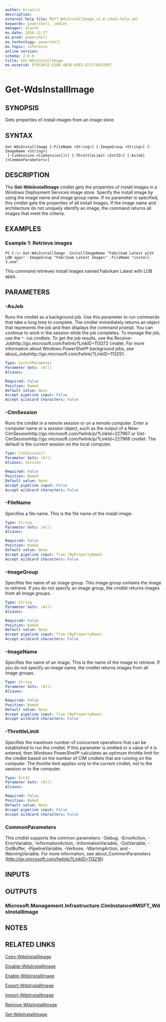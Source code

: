 ```yaml
---
author: brianlic
description: 
external help file: MSFT_WdsInstallImage_v1.0.cdxml-help.xml
keywords: powershell, cmdlet
manager: alanth
ms.date: 2016-12-27
ms.prod: powershell
ms.technology: powershell
ms.topic: reference
online version: 
schema: 2.0.0
title: Get-WdsInstallImage
ms.assetid: EF9CAFCE-E308-4B3B-9382-EF3176931F67
---
```


# Get-WdsInstallImage

## SYNOPSIS
Gets properties of install images from an image store.

## SYNTAX

```
Get-WdsInstallImage [-FileName <String>] [-ImageGroup <String>] [-ImageName <String>]
 [-CimSession <CimSession[]>] [-ThrottleLimit <Int32>] [-AsJob] [<CommonParameters>]
```

## DESCRIPTION
The **Get-WdsInstallImage** cmdlet gets the properties of install images in a Windows Deployment Services image store.
Specify the install image by using the image name and image group name.
If no parameter is specified, this cmdlet gets the properties of all install images.
If the image name and architecture do not uniquely identify an image, the command returns all images that meet the criteria.

## EXAMPLES

### Example 1: Retrieve images
```
PS C:\> Get-WdsInstallImage -InstallImageName "Fabrikam Latest with LOB apps" -ImageGroup "Fabrikam Latest Images" -FileName "install-3.wim"
```

This command retrieves install images named Fabrikam Latest with LOB apps.

## PARAMETERS

### -AsJob
Runs the cmdlet as a background job.
Use this parameter to run commands that take a long time to complete. 
 The cmdlet immediately returns an object that represents the job and then displays the command prompt.
You can continue to work in the session while the job completes.
To manage the job, use the `*-Job` cmdlets.
To get the job results, use the Receive-Jobhttp://go.microsoft.com/fwlink/?LinkID=113372 cmdlet. 
 For more information about Windows PowerShell® background jobs, see about_Jobshttp://go.microsoft.com/fwlink/?LinkID=113251.

```yaml
Type: SwitchParameter
Parameter Sets: (All)
Aliases: 

Required: False
Position: Named
Default value: None
Accept pipeline input: False
Accept wildcard characters: False
```

### -CimSession
Runs the cmdlet in a remote session or on a remote computer.
Enter a computer name or a session object, such as the output of a New-CimSessionhttp://go.microsoft.com/fwlink/p/?LinkId=227967 or Get-CimSessionhttp://go.microsoft.com/fwlink/p/?LinkId=227966 cmdlet.
The default is the current session on the local computer.

```yaml
Type: CimSession[]
Parameter Sets: (All)
Aliases: Session

Required: False
Position: Named
Default value: None
Accept pipeline input: False
Accept wildcard characters: False
```

### -FileName
Specifies a file name.
This is the file name of the install image.

```yaml
Type: String
Parameter Sets: (All)
Aliases: 

Required: False
Position: Named
Default value: None
Accept pipeline input: True (ByPropertyName)
Accept wildcard characters: False
```

### -ImageGroup
Specifies the name of an image group.
This image group contains the image to retrieve.
If you do not specify an image group, the cmdlet returns images from all image groups.

```yaml
Type: String
Parameter Sets: (All)
Aliases: 

Required: False
Position: Named
Default value: None
Accept pipeline input: True (ByPropertyName)
Accept wildcard characters: False
```

### -ImageName
Specifies the name of an image.
This is the name of the image to retrieve.
If you do not specify an image name, the cmdlet returns images from all image groups.

```yaml
Type: String
Parameter Sets: (All)
Aliases: 

Required: False
Position: Named
Default value: None
Accept pipeline input: True (ByPropertyName)
Accept wildcard characters: False
```

### -ThrottleLimit
Specifies the maximum number of concurrent operations that can be established to run the cmdlet.
If this parameter is omitted or a value of `0` is entered, then Windows PowerShell® calculates an optimum throttle limit for the cmdlet based on the number of CIM cmdlets that are running on the computer.
The throttle limit applies only to the current cmdlet, not to the session or to the computer.

```yaml
Type: Int32
Parameter Sets: (All)
Aliases: 

Required: False
Position: Named
Default value: None
Accept pipeline input: False
Accept wildcard characters: False
```

### CommonParameters
This cmdlet supports the common parameters: -Debug, -ErrorAction, -ErrorVariable, -InformationAction, -InformationVariable, -OutVariable, -OutBuffer, -PipelineVariable, -Verbose, -WarningAction, and -WarningVariable. For more information, see about_CommonParameters (http://go.microsoft.com/fwlink/?LinkID=113216).

## INPUTS

## OUTPUTS

### Microsoft.Management.Infrastructure.CimInstance#MSFT_WdsInstallImage

## NOTES

## RELATED LINKS

[Copy-WdsInstallImage](./Copy-WdsInstallImage.md)

[Disable-WdsInstallImage](./Disable-WdsInstallImage.md)

[Enable-WdsInstallImage](./Enable-WdsInstallImage.md)

[Export-WdsInstallImage](./Export-WdsInstallImage.md)

[Import-WdsInstallImage](./Import-WdsInstallImage.md)

[Remove-WdsInstallImage](./Remove-WdsInstallImage.md)

[Set-WdsInstallImage](./Set-WdsInstallImage.md)

